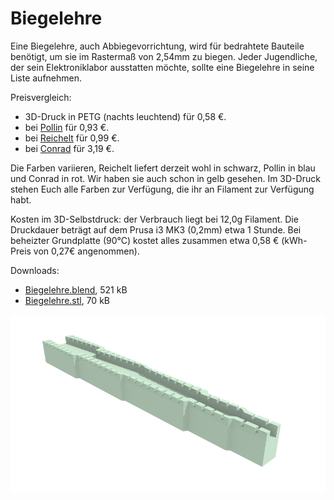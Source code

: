 Biegelehre
===

Eine Biegelehre, auch Abbiegevorrichtung, wird für bedrahtete Bauteile benötigt, um sie im Rastermaß von 2,54mm zu biegen. Jeder Jugendliche, der sein Elektroniklabor ausstatten möchte, sollte eine Biegelehre in seine Liste aufnehmen.

Preisvergleich:

 * 3D-Druck in PETG (nachts leuchtend) für 0,58 €.
 * bei [Pollin](https://www.pollin.de/p/abbiegevorrichtung-fuer-bauteile-442567) für 0,93 €.
 * bei [Reichelt](https://www.reichelt.de/biegelehre-zum-abknicken-von-bauteilen-biegelehre-p5595.html?r=1) für 0,99 €.
 * bei [Conrad](https://www.conrad.de/de/abbiegevorrichtung-kemo-inhalt-1-st-425869.html) für 3,19 €.

Die Farben variieren, Reichelt liefert derzeit wohl in schwarz, Pollin in blau und Conrad in rot. Wir haben sie auch schon in gelb gesehen. Im 3D-Druck stehen Euch alle Farben zur Verfügung, die ihr an Filament zur Verfügung habt.

Kosten im 3D-Selbstdruck: der Verbrauch liegt bei 12,0g Filament. Die Druckdauer beträgt auf dem Prusa i3 MK3 (0,2mm) etwa 1 Stunde. Bei beheizter Grundplatte (90°C) kostet alles zusammen etwa 0,58 € (kWh-Preis von 0,27€ angenommen).

Downloads:

* [Biegelehre.blend](Biegelehre.blend), 521 kB
* [Biegelehre.stl](Biegelehre.stl), 70 kB

![Biegelehre](Biegelehre.png)

